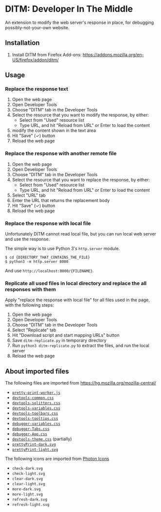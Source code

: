 # DITM: Developer In The Middle

An extension to modify the web server's response in place,
for debugging possibly-not-your-own website.

## Installation

  1. Install DITM from Firefox Add-ons: https://addons.mozilla.org/en-US/firefox/addon/ditm/

## Usage

### Replace the response text

  1. Open the web page
  1. Open Developer Tools
  1. Choose "DITM" tab in the Developer Tools
  1. Select the resource that you want to modify the response, by either:
     - Select from "Used" resource list
     - Type URL, and hit "Reload from URL" or Enter to load the content
  1. modify the content shown in the text area
  1. Hit "Save" (✓) button
  1. Reload the web page

### Replace the response with another remote file

  1. Open the web page
  1. Open Developer Tools
  1. Choose "DITM" tab in the Developer Tools
  1. Select the resource that you want to replace the response, by either:
     - Select from "Used" resource list
     - Type URL, and hit "Reload from URL" or Enter to load the content
  1. Select "URL" tab
  1. Enter the URL that returns the replacement body
  1. Hit "Save" (✓) button
  1. Reload the web page

### Replace the response with local file

Unfortunately DITM cannot read local file, but you can run local web server and
use the response.

The simple way is to use Python 3's `http.server` module.

```
$ cd {DIRECTORY_THAT_CONTAINS_THE_FILE}
$ python3 -m http.server 8000
```

And use `http://localhost:8000/{FILENAME}`.

### Replicate all used files in local directory and replace the all responses with them

Apply "replace the response with local file" for all files used in the page, with the following steps:

  1. Open the web page
  1. Open Developer Tools
  1. Choose "DITM" tab in the Developer Tools
  1. Select "Replicate" tab
  1. Hit "Download script and start mapping URLs" button
  1. Save `ditm-replicate.py` in temporary directory
  1. Run `python3 ditm-replicate.py` to extract the files, and run the local server
  1. Reload the web page

## About imported files

The following files are imported from https://hg.mozilla.org/mozilla-central/
  * [`pretty-print-worker.js`](https://hg.mozilla.org/mozilla-central/raw-file/tip/devtools/client/debugger/dist/pretty-print-worker.js)
  * [`devtools-common.css`](https://hg.mozilla.org/mozilla-central/raw-file/tip/devtools/client/themes/common.css)
  * [`devtools-splitters.css`](https://hg.mozilla.org/mozilla-central/raw-file/tip/devtools/client/themes/splitters.css)
  * [`devtools-variables.css`](https://hg.mozilla.org/mozilla-central/raw-file/tip/devtools/client/themes/variables.css)
  * [`devtools-toolbars.css`](https://hg.mozilla.org/mozilla-central/raw-file/tip/devtools/client/themes/toolbars.css)
  * [`devtools-tooltips.css`](https://hg.mozilla.org/mozilla-central/raw-file/tip/devtools/client/themes/tooltips.css)
  * [`debugger-variables.css`](https://hg.mozilla.org/mozilla-central/raw-file/tip/devtools/client/debugger/src/components/variables.css)
  * [`debugger-Tabs.css`](https://hg.mozilla.org/mozilla-central/raw-file/tip/devtools/client/debugger/src/components/Editor/Tabs.css)
  * [`debugger-App.css`](https://hg.mozilla.org/mozilla-central/raw-file/tip/devtools/client/debugger/src/components/App.css)
  * [`devtools-theme.css`](https://hg.mozilla.org/mozilla-central/raw-file/tip/devtools/client/themes/light-theme.css) (partially)
  * [`prettyPrint-dark.svg`](https://hg.mozilla.org/mozilla-central/raw-file/tip/devtools/client/debugger/images/prettyPrint.svg)
  * [`prettyPrint-light.svg`](https://hg.mozilla.org/mozilla-central/raw-file/tip/devtools/client/debugger/images/prettyPrint.svg)

The following icons are imported from [Photon Icons](https://design.firefox.com/icons/viewer/)

  * `check-dark.svg`
  * `check-light.svg`
  * `clear-dark.svg`
  * `clear-light.svg`
  * `more-dark.svg`
  * `more-light.svg`
  * `refresh-dark.svg`
  * `refresh-light.svg`
